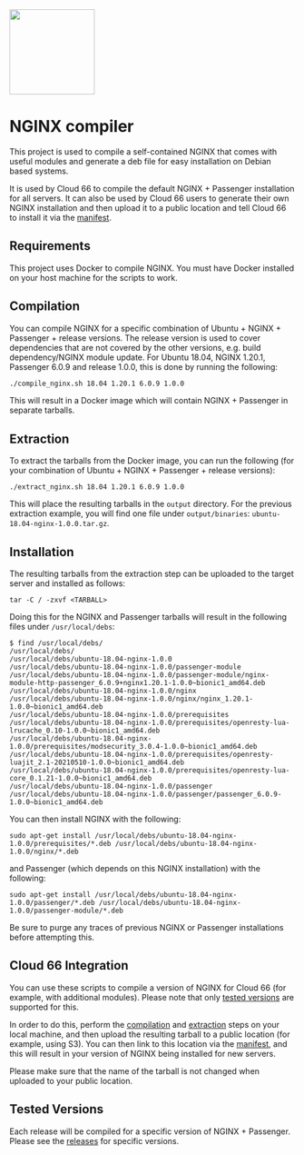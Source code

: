 <img src="http://cdn2-cloud66-com.s3.amazonaws.com/images/oss-sponsorship.png" width=150/>

# NGINX compiler
This project is used to compile a self-contained NGINX that comes with useful modules and generate a deb file for easy installation on Debian based systems.

It is used by Cloud 66 to compile the default NGINX + Passenger installation for all servers. It can also be used by Cloud 66 users to generate their own NGINX installation and then upload it to a public location and tell Cloud 66 to install it via the [manifest](https://help.cloud66.com/rails/references/manifest-web-settings.html#nginx).

## Requirements
This project uses Docker to compile NGINX. You must have Docker installed on your host machine for the scripts to work.

## Compilation
You can compile NGINX for a specific combination of Ubuntu + NGINX + Passenger + release versions. The release version is used to cover dependencies that are not covered by the other versions, e.g. build dependency/NGINX module update. For Ubuntu 18.04, NGINX 1.20.1, Passenger 6.0.9 and release 1.0.0, this is done by running the following:
```bash
./compile_nginx.sh 18.04 1.20.1 6.0.9 1.0.0
```

This will result in a Docker image which will contain NGINX + Passenger in separate tarballs.

## Extraction
To extract the tarballs from the Docker image, you can run the following (for your combination of Ubuntu + NGINX + Passenger + release versions):
```
./extract_nginx.sh 18.04 1.20.1 6.0.9 1.0.0
```

This will place the resulting tarballs in the `output` directory. For the previous extraction example, you will find one file under `output/binaries`: `ubuntu-18.04-nginx-1.0.0.tar.gz`.

## Installation
The resulting tarballs from the extraction step can be uploaded to the target server and installed as follows:
```
tar -C / -zxvf <TARBALL>
```

Doing this for the NGINX and Passenger tarballs will result in the following files under `/usr/local/debs`:
```
$ find /usr/local/debs/
/usr/local/debs/
/usr/local/debs/ubuntu-18.04-nginx-1.0.0
/usr/local/debs/ubuntu-18.04-nginx-1.0.0/passenger-module
/usr/local/debs/ubuntu-18.04-nginx-1.0.0/passenger-module/nginx-module-http-passenger_6.0.9+nginx1.20.1-1.0.0~bionic1_amd64.deb
/usr/local/debs/ubuntu-18.04-nginx-1.0.0/nginx
/usr/local/debs/ubuntu-18.04-nginx-1.0.0/nginx/nginx_1.20.1-1.0.0~bionic1_amd64.deb
/usr/local/debs/ubuntu-18.04-nginx-1.0.0/prerequisites
/usr/local/debs/ubuntu-18.04-nginx-1.0.0/prerequisites/openresty-lua-lrucache_0.10-1.0.0~bionic1_amd64.deb
/usr/local/debs/ubuntu-18.04-nginx-1.0.0/prerequisites/modsecurity_3.0.4-1.0.0~bionic1_amd64.deb
/usr/local/debs/ubuntu-18.04-nginx-1.0.0/prerequisites/openresty-luajit_2.1-20210510-1.0.0~bionic1_amd64.deb
/usr/local/debs/ubuntu-18.04-nginx-1.0.0/prerequisites/openresty-lua-core_0.1.21-1.0.0~bionic1_amd64.deb
/usr/local/debs/ubuntu-18.04-nginx-1.0.0/passenger
/usr/local/debs/ubuntu-18.04-nginx-1.0.0/passenger/passenger_6.0.9-1.0.0~bionic1_amd64.deb
```

You can then install NGINX with the following:
```
sudo apt-get install /usr/local/debs/ubuntu-18.04-nginx-1.0.0/prerequisites/*.deb /usr/local/debs/ubuntu-18.04-nginx-1.0.0/nginx/*.deb
```

and Passenger (which depends on this NGINX installation) with the following:
```
sudo apt-get install /usr/local/debs/ubuntu-18.04-nginx-1.0.0/passenger/*.deb /usr/local/debs/ubuntu-18.04-nginx-1.0.0/passenger-module/*.deb
```

Be sure to purge any traces of previous NGINX or Passenger installations before attempting this.

## Cloud 66 Integration
You can use these scripts to compile a version of NGINX for Cloud 66 (for example, with additional modules). Please note that only [tested versions](#tested-versions) are supported for this.

In order to do this, perform the [compilation](#compilation) and [extraction](#extraction) steps on your local machine, and then upload the resulting tarball to a public location (for example, using S3). You can then link to this location via the [manifest](https://help.cloud66.com/rails/references/manifest-web-settings.html#nginx), and this will result in your version of NGINX being installed for new servers.

Please make sure that the name of the tarball is not changed when uploaded to your public location.

## Tested Versions
Each release will be compiled for a specific version of NGINX + Passenger. Please see the [releases](https://github.com/cloud66-oss/nginx-compiler/releases) for specific versions.
